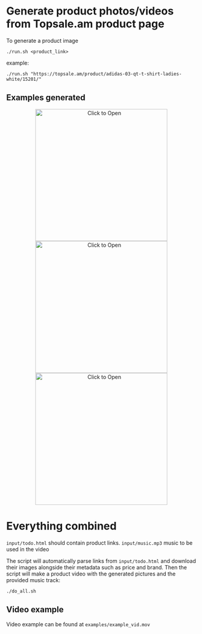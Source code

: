 # Generate product photos/videos from Topsale.am product page

To generate a product image
```shell script
./run.sh <product_link>
```
example:
```shell script
./run.sh "https://topsale.am/product/adidas-03-qt-t-shirt-ladies-white/15201/"
```

## Examples generated
<p align="center">
  <img src="examples/standard/9b9f3dbc4006e8350a9cUntitled-1.png" height="350" width="350" title="Click to Open">
  <img src="examples/standard/8008bccdeefcfb7e8571tommmmmmmmmmmmmmm.png" height="350" width="350" title="Click to Open">
  <img src="examples/standard/b66c77c454bef8cb323baaa.png" height="350" width="350" title="Click to Open">
</p>

# Everything combined
`input/todo.html` should contain product links.
`input/music.mp3` music to be used in the video

The script will automatically parse links from `input/todo.html` and download their images alongside their metadata such as price and brand.
Then the script will make a product video with the generated pictures and the provided music track:
```shell script
./do_all.sh
```

## Video example

Video example can be found at `examples/example_vid.mov`
